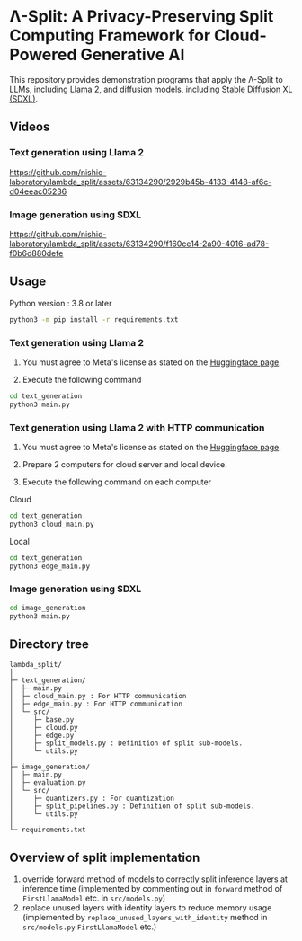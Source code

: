 # Λ-Split: A Privacy-Preserving Split Computing Framework for Cloud-Powered Generative AI

This repository provides demonstration programs that apply the Λ-Split to LLMs, including [Llama 2](https://huggingface.co/meta-llama), and diffusion models, including [Stable Diffusion XL (SDXL)](https://huggingface.co/stabilityai/stable-diffusion-xl-base-1.0).


## Videos

### Text generation using Llama 2

https://github.com/nishio-laboratory/lambda_split/assets/63134290/2929b45b-4133-4148-af6c-d04eeac05236




### Image generation using SDXL



https://github.com/nishio-laboratory/lambda_split/assets/63134290/f160ce14-2a90-4016-ad78-f0b6d880defe




## Usage

Python version : 3.8 or later

```bash
python3 -m pip install -r requirements.txt
```

### Text generation using Llama 2

1. You must agree to Meta's license as stated on the [Huggingface page](https://huggingface.co/meta-llama).

2. Execute the following command
```bash
cd text_generation
python3 main.py
```


### Text generation using Llama 2 with HTTP communication

1. You must agree to Meta's license as stated on the [Huggingface page](https://huggingface.co/meta-llama).


2. Prepare 2 computers for cloud server and local device.


3. Execute the following command on each computer

Cloud
```bash
cd text_generation
python3 cloud_main.py
```

Local
```bash
cd text_generation
python3 edge_main.py
```


### Image generation using SDXL

```bash
cd image_generation
python3 main.py
```


## Directory tree

```
lambda_split/
│
├─ text_generation/
│  ├─ main.py
│  ├─ cloud_main.py : For HTTP communication
│  ├─ edge_main.py : For HTTP communication
│  └─ src/
│     ├─ base.py
│     ├─ cloud.py
│     ├─ edge.py
│     ├─ split_models.py : Definition of split sub-models.
│     └─ utils.py
│
├─ image_generation/
│  ├─ main.py
│  ├─ evaluation.py
│  └─ src/
│     ├─ quantizers.py : For quantization
│     ├─ split_pipelines.py : Definition of split sub-models.
│     └─ utils.py
│
└─ requirements.txt
```



## Overview of split implementation
1. override forward method of models to correctly split inference layers at inference time (implemented by commenting out in `forward` method of `FirstLlamaModel` etc. in `src/models.py`)
2. replace unused layers with identity layers to reduce memory usage (implemented by `replace_unused_layers_with_identity` method in `src/models.py` `FirstLlamaModel` etc.)


